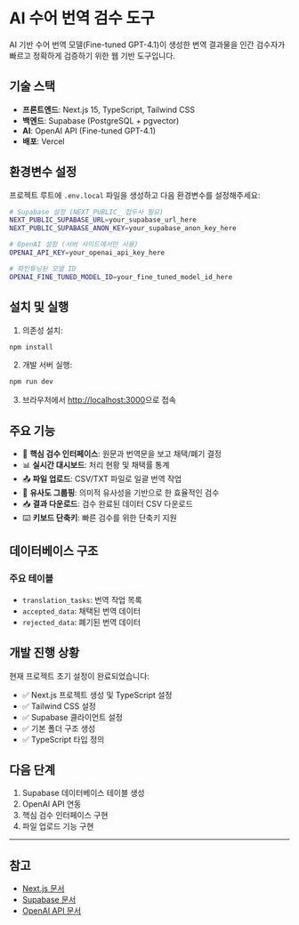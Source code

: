 # AI 수어 번역 검수 도구

AI 기반 수어 번역 모델(Fine-tuned GPT-4.1)이 생성한 번역 결과물을 인간 검수자가 빠르고 정확하게 검증하기 위한 웹 기반 도구입니다.

## 기술 스택

- **프론트엔드**: Next.js 15, TypeScript, Tailwind CSS
- **백엔드**: Supabase (PostgreSQL + pgvector)
- **AI**: OpenAI API (Fine-tuned GPT-4.1)
- **배포**: Vercel

## 환경변수 설정

프로젝트 루트에 `.env.local` 파일을 생성하고 다음 환경변수를 설정해주세요:

```bash
# Supabase 설정 (NEXT_PUBLIC_ 접두사 필요)
NEXT_PUBLIC_SUPABASE_URL=your_supabase_url_here
NEXT_PUBLIC_SUPABASE_ANON_KEY=your_supabase_anon_key_here

# OpenAI 설정 (서버 사이드에서만 사용)
OPENAI_API_KEY=your_openai_api_key_here

# 파인튜닝된 모델 ID
OPENAI_FINE_TUNED_MODEL_ID=your_fine_tuned_model_id_here
```

## 설치 및 실행

1. 의존성 설치:
```bash
npm install
```

2. 개발 서버 실행:
```bash
npm run dev
```

3. 브라우저에서 [http://localhost:3000](http://localhost:3000)으로 접속

## 주요 기능

- 📝 **핵심 검수 인터페이스**: 원문과 번역문을 보고 채택/폐기 결정
- 📊 **실시간 대시보드**: 처리 현황 및 채택률 통계
- 📤 **파일 업로드**: CSV/TXT 파일로 일괄 번역 작업
- 🔗 **유사도 그룹핑**: 의미적 유사성을 기반으로 한 효율적인 검수
- 📥 **결과 다운로드**: 검수 완료된 데이터 CSV 다운로드
- ⌨️ **키보드 단축키**: 빠른 검수를 위한 단축키 지원

## 데이터베이스 구조

### 주요 테이블

- `translation_tasks`: 번역 작업 목록
- `accepted_data`: 채택된 번역 데이터
- `rejected_data`: 폐기된 번역 데이터

## 개발 진행 상황

현재 프로젝트 초기 설정이 완료되었습니다:

- ✅ Next.js 프로젝트 생성 및 TypeScript 설정
- ✅ Tailwind CSS 설정
- ✅ Supabase 클라이언트 설정
- ✅ 기본 폴더 구조 생성
- ✅ TypeScript 타입 정의

## 다음 단계

1. Supabase 데이터베이스 테이블 생성
2. OpenAI API 연동
3. 핵심 검수 인터페이스 구현
4. 파일 업로드 기능 구현

---

## 참고

- [Next.js 문서](https://nextjs.org/docs)
- [Supabase 문서](https://supabase.com/docs)
- [OpenAI API 문서](https://platform.openai.com/docs)
